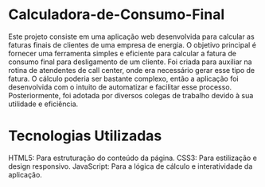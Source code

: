 # Calculadora-de-Consumo-Final

Este projeto consiste em uma aplicação web desenvolvida para calcular as faturas finais de clientes de uma empresa de energia. O objetivo principal é fornecer uma ferramenta simples e eficiente para calcular a fatura de consumo final para desligamento de um cliente. Foi criada para auxiliar na rotina de atendentes de call center, onde era necessário gerar esse tipo de fatura. O cálculo poderia ser bastante complexo, então a aplicação foi desenvolvida com o intuito de automatizar e facilitar esse processo. Posteriormente, foi adotada por diversos colegas de trabalho devido à sua utilidade e eficiência.


# Tecnologias Utilizadas

HTML5: Para estruturação do conteúdo da página.
CSS3: Para estilização e design responsivo.
JavaScript: Para a lógica de cálculo e interatividade da aplicação.

